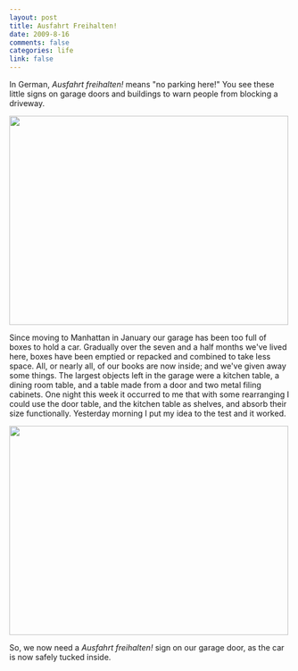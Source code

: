 ```yaml
--- 
layout: post
title: Ausfahrt Freihalten!
date: 2009-8-16
comments: false
categories: life
link: false
---
```

In German, <em>Ausfahrt freihalten!</em> means "no parking here!" You see these little signs on garage doors and buildings to warn people from blocking a driveway.

<img class="alignnone" title="No Parking Here!" src="http://farm4.static.flickr.com/3078/2833801044_11cca7531f.jpg" alt="" width="500" height="375" />

Since moving to Manhattan in January our garage has been too full of boxes to hold a car. Gradually over the seven and a half months we've lived here, boxes have been emptied or repacked and combined to take less space. All, or nearly all, of our books are now inside; and we've given away some things. The largest objects left in the garage were a kitchen table, a dining room table, and a table made from a door and two metal filing cabinets. One night this week it occurred to me that with some rearranging I could use the door table, and the kitchen table as shelves, and absorb their size functionally. Yesterday morning I put my idea to the test and it worked.

<img class="alignnone" title="Room to spare" src="http://farm3.static.flickr.com/2591/3826132059_489507597d.jpg" alt="" width="500" height="375" />

So, we now need a <em>Ausfahrt freihalten!</em> sign on our garage door, as the car is now safely tucked inside.
